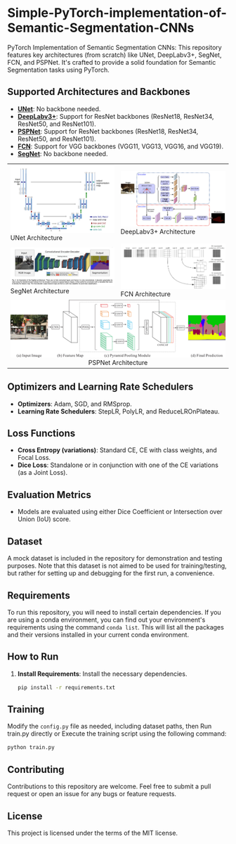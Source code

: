# Simple-PyTorch-implementation-of-Semantic-Segmentation-CNNs
PyTorch Implementation of Semantic Segmentation CNNs: This repository features key architectures (from scratch) like UNet, DeepLabv3+, SegNet, FCN, and PSPNet. It's crafted to provide a solid foundation for Semantic Segmentation tasks using PyTorch.

## Supported Architectures and Backbones

- **[UNet](https://arxiv.org/abs/1505.04597)**: No backbone needed.
- **[DeepLabv3+](https://arxiv.org/abs/1802.02611v3)**: Support for ResNet backbones (ResNet18, ResNet34, ResNet50, and ResNet101).
- **[PSPNet](https://arxiv.org/abs/1612.01105)**: Support for ResNet backbones (ResNet18, ResNet34, ResNet50, and ResNet101).
- **[FCN](https://arxiv.org/abs/1411.4038)**: Support for VGG backbones (VGG11, VGG13, VGG16, and VGG19).
- **[SegNet](https://arxiv.org/abs/1511.00561)**: No backbone needed.



<table>
  <tr>
    <td><img src="material/unet.png" alt="UNet Architecture" width="400"/><br>UNet Architecture</td>
    <td><img src="material/deeplabv3+.png" alt="DeepLabv3+ Architecture" width="400"/><br>DeepLabv3+ Architecture</td>
  </tr>
  <tr>
    <td><img src="material/segnet.png" alt="SegNet Architecture" width="400"/><br>SegNet Architecture</td>
    <td><img src="material/fcn.png" alt="FCN Architecture" width="400"/><br>FCN Architecture</td>
  </tr>
  <tr>
    <td colspan="2" align="center"><img src="material/pspnet.jpg" alt="PSPNet Architecture" width="800"/><br>PSPNet Architecture</td>
  </tr>
</table>






## Optimizers and Learning Rate Schedulers

- **Optimizers**: Adam, SGD, and RMSprop.
- **Learning Rate Schedulers**: StepLR, PolyLR, and ReduceLROnPlateau.

## Loss Functions

- **Cross Entropy (variations)**: Standard CE, CE with class weights, and Focal Loss.
- **Dice Loss**: Standalone or in conjunction with one of the CE variations (as a Joint Loss).

## Evaluation Metrics

- Models are evaluated using either Dice Coefficient or Intersection over Union (IoU) score.

## Dataset

A mock dataset is included in the repository for demonstration and testing purposes. Note that this dataset is not aimed to be used for training/testing, but rather for setting up and debugging for the first run, a convenience.


## Requirements

To run this repository, you will need to install certain dependencies. If you are using a conda environment, you can find out your environment's requirements using the command `conda list`. This will list all the packages and their versions installed in your current conda environment.

## How to Run

1. **Install Requirements**: Install the necessary dependencies.
   ```bash
   pip install -r requirements.txt


## Training

Modify the `config.py` file as needed, including dataset paths, then Run train.py directly or Execute the training script using the following command:

```bash
python train.py
```

## Contributing

Contributions to this repository are welcome. Feel free to submit a pull request or open an issue for any bugs or feature requests.

## License

This project is licensed under the terms of the MIT license.

